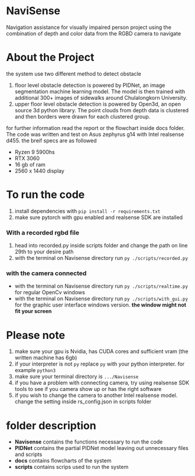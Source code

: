 # NaviSense
Navigation assistance for visually impaired person project using the combination of depth and color data from the RGBD camera to navigate 

# About the Project
the system use two different method to detect obstacle
1. floor level obstacle detection is powered by PIDNet, an image segmentation machine learning model. The model is then trained with additional 300+ images of sidewalks around Chulalongkorn University.
2. upper floor level obstacle detection is powered by Open3d, an open source 3d python library. The point clouds from depth data is clustered and then borders were drawn for each clustered group.

for further information read the report or the flowchart inside docs folder.
The code was written and test on Asus zephyrus g14 with Intel realsense d455. the breif specs are as followed
- Ryzen 9 5900hs
- RTX 3060
- 16 gb of ram
- 2560 x 1440 display

# To run the code
1. install dependencies with `pip install -r requirements.txt`
2. make sure pytorch with gpu enabled and realsense SDK are installed
### With a recorded rgbd file 
1. head into recorded.py inside scripts folder and change the path on line 29th to your desire path
2. with the terminal on Navisense directory run `py ./scripts/recorded.py` 
### with the camera connected
- with the terminal on Navisense directory run `py ./scripts/realtime.py` for regular OpenCv windows
- with the terminal on Navisense directory run `py ./scripts/with_gui.py` for the graphic user interface windows version.
**the window might not fit your screen**

# Please note
1. make sure your gpu is Nvidia, has CUDA cores and sufficient vram (the written machine has 6gb)
2. if your interpreter is not `py` replace `py` with your python interpreter. for example `python3`
3. make sure your terminal directory is `.../Navisense`
4. if you have a problem with connecting camera, try using realsense SDK tools to see if you camera show up or has the right software
5. if you wish to change the camera to another Intel realsense model. change the setting inside rs_config.json in scripts folder

# folder description
- **Navisense** contains the functions necessary to run the code
- **PIDNet** contains the partial PIDNet model leaving out unnecessary files and scripts
- **docs** contains flowcharts of the system
- **scripts** contains scrips used to run the system





